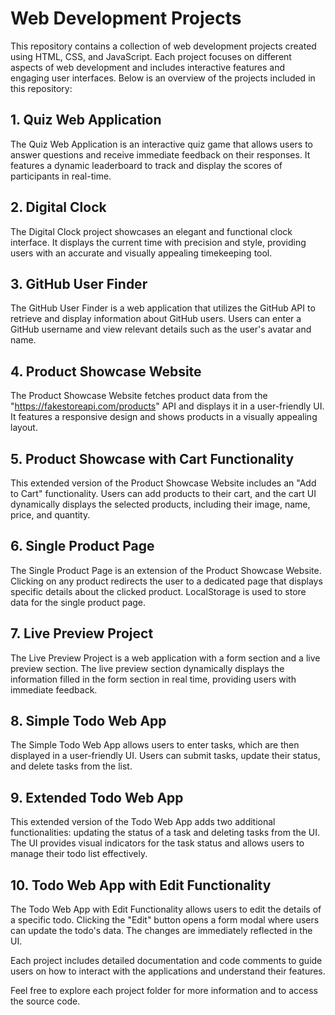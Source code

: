 # Web Development Projects

This repository contains a collection of web development projects created using HTML, CSS, and JavaScript. Each project focuses on different aspects of web development and includes interactive features and engaging user interfaces. Below is an overview of the projects included in this repository:

## 1. Quiz Web Application

The Quiz Web Application is an interactive quiz game that allows users to answer questions and receive immediate feedback on their responses. It features a dynamic leaderboard to track and display the scores of participants in real-time.

## 2. Digital Clock

The Digital Clock project showcases an elegant and functional clock interface. It displays the current time with precision and style, providing users with an accurate and visually appealing timekeeping tool.

## 3. GitHub User Finder

The GitHub User Finder is a web application that utilizes the GitHub API to retrieve and display information about GitHub users. Users can enter a GitHub username and view relevant details such as the user's avatar and name.

## 4. Product Showcase Website

The Product Showcase Website fetches product data from the "https://fakestoreapi.com/products" API and displays it in a user-friendly UI. It features a responsive design and shows products in a visually appealing layout.

## 5. Product Showcase with Cart Functionality

This extended version of the Product Showcase Website includes an "Add to Cart" functionality. Users can add products to their cart, and the cart UI dynamically displays the selected products, including their image, name, price, and quantity.

## 6. Single Product Page

The Single Product Page is an extension of the Product Showcase Website. Clicking on any product redirects the user to a dedicated page that displays specific details about the clicked product. LocalStorage is used to store data for the single product page.

## 7. Live Preview Project

The Live Preview Project is a web application with a form section and a live preview section. The live preview section dynamically displays the information filled in the form section in real time, providing users with immediate feedback.

## 8. Simple Todo Web App

The Simple Todo Web App allows users to enter tasks, which are then displayed in a user-friendly UI. Users can submit tasks, update their status, and delete tasks from the list.

## 9. Extended Todo Web App

This extended version of the Todo Web App adds two additional functionalities: updating the status of a task and deleting tasks from the UI. The UI provides visual indicators for the task status and allows users to manage their todo list effectively.

## 10. Todo Web App with Edit Functionality

The Todo Web App with Edit Functionality allows users to edit the details of a specific todo. Clicking the "Edit" button opens a form modal where users can update the todo's data. The changes are immediately reflected in the UI.

Each project includes detailed documentation and code comments to guide users on how to interact with the applications and understand their features.

Feel free to explore each project folder for more information and to access the source code.

